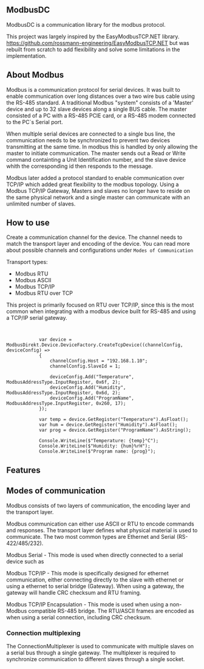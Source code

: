 ﻿## ModbusDC

ModbusDC is a communication library for the modbus protocol.

This project was largely inspired by the EasyModbusTCP.NET library. https://github.com/rossmann-engineering/EasyModbusTCP.NET but was rebuilt from scratch to add flexibility
and solve some limitations in the implementation.


## About Modbus

Modbus is a communication protocol for serial devices. It was built to enable communication over long distances over a two wire bus cable using the RS-485 standard.
A traditional Modbus "system" consists of a 'Master' device and up to 32 slave devices along a single BUS cable. The master consisted of a PC with a RS-485
PCIE card, or a RS-485 modem connected to the PC`s Serial port.

When multiple serial devices are connected to a single bus line, the communication needs to be synchronized to prevent two devices transmitting at  the same time.
In modbus this is handled by only allowing the master to initiate communication. The master sends out a Read or Write command containting a Unit Identification number,
and the slave device whith the corresponding id then responds to the message.

Modbus later added a protocol standard to enable communication over TCP/IP which added great flexibility to the modbus topology. Using a Modbus TCP/IP Gateway, 
Masters and slaves no longer have to reside on the same physical network and a single master can communicate with an unlimited number of slaves.

## How to use

Create a communication channel for the device. The channel needs to match the transport layer and encoding of the device.
You can read more about possible channels and configurations under `Modes of Communication`

Transport types:
* Modbus RTU
* Modbus ASCII
* Modbus TCP/IP
* Modbus RTU over TCP

This project is primarily focused on RTU over TCP/IP, since this is the most common when integrating with a modbus device built for RS-485 and using a TCP/IP serial gateway.


```


            var device = ModbusDirekt.Device.DeviceFactory.CreateTcpDevice((channelConfig, deviceConfig) =>
            {
                channelConfig.Host = "192.168.1.10";
                channelConfig.SlaveId = 1;                

                deviceConfig.Add("Temperature", ModbusAddressType.InputRegister, 0x6f, 2);
                deviceConfig.Add("Humidity", ModbusAddressType.InputRegister, 0x6d, 2);
                deviceConfig.Add("ProgramName", ModbusAddressType.InputRegister, 0x260, 17);
            });

            var temp = device.GetRegister("Temperature").AsFloat();
            var hum = device.GetRegister("Humidity").AsFloat();
            var prog = device.GetRegister("ProgramName").AsString();

            Console.WriteLine($"Temperature: {temp}°C");
            Console.WriteLine($"Humidity: {hum}%rH");
            Console.WriteLine($"Program name: {prog}");
```

## Features


## Modes of communication

Modbus consists of two layers of communication, the encoding layer and the transport layer. 

Modbus communication can either use ASCII or RTU to encode commands and responses. The transport layer defines what physical material is used to communicate. The two most common types are Ethernet and Serial (RS-422/485/232).


Modbus Serial - This mode is used when directly connected to a serial device such as 

Modbus TCP/IP - This mode is specifically designed for ethernet communication, either connecting directly to the slave with ethernet or using a ethernet to serial bridge (Gateway). When using a gateway, the gateway will handle CRC checksum and RTU framing.

Modbus TCP/IP Encapsulation - This mode is used when using a non-Modbus compatible RS-485 bridge. The RTU/ASCII frames are encoded as when using a serial connection, including CRC checksum.

### Connection multiplexing
The ConnectionMultiplexer is used to communicate with multiple slaves on a serial bus through a single gateway. The multiplexer is required to synchronize communication to different slaves through a single socket.



